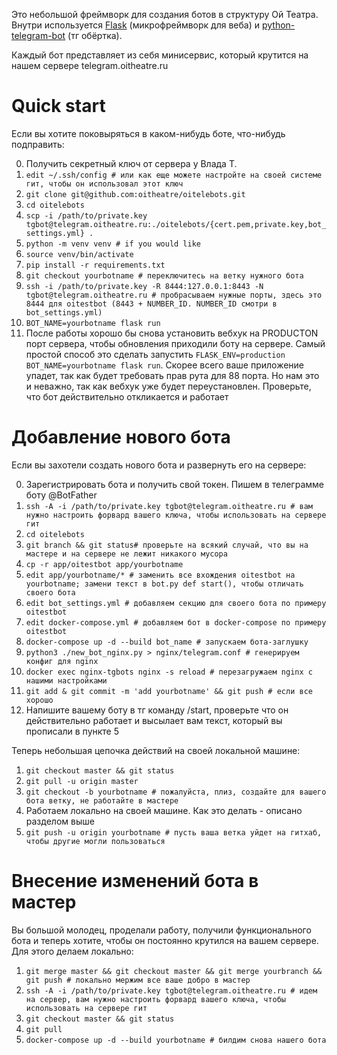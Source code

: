 Это небольшой фреймворк для создания ботов в структуру Ой Театра.
Внутри используется [Flask](https://flask.palletsprojects.com/) (микрофреймворк для веба) и [python-telegram-bot](https://github.com/python-telegram-bot/python-telegram-bot) (тг обёртка).

Каждый бот представляет из себя минисервис, который крутится на нашем сервере telegram.oitheatre.ru

# Quick start

Если вы хотите поковыряться в каком-нибудь боте, что-нибудь подправить:

0. Получить секретный ключ от сервера у Влада Т.
1. `edit ~/.ssh/config # или как еще можете настройте на своей системе гит, чтобы он использовал этот ключ`
2. `git clone git@github.com:oitheatre/oitelebots.git`
3. `cd oitelebots`
4. `scp -i /path/to/private.key tgbot@telegram.oitheatre.ru:./oitelebots/{cert.pem,private.key,bot_settings.yml} .`
5. `python -m venv venv # if you would like`
6. `source venv/bin/activate`
7. `pip install -r requirements.txt`
8. `git checkout yourbotname # переключитесь на ветку нужного бота`
8. `ssh -i /path/to/private.key -R 8444:127.0.0.1:8443 -N tgbot@telegram.oitheatre.ru # пробрасываем нужные порты, здесь это 8444 для oitestbot (8443 + NUMBER_ID. NUMBER_ID смотри в bot_settings.yml)`
9. `BOT_NAME=yourbotname flask run`
10. После работы хорошо бы снова установить вебхук на PRODUCTON порт сервера, чтобы обновления приходили боту на сервере. Самый простой способ это сделать запустить `FLASK_ENV=production BOT_NAME=yourbotname flask run`. Скорее всего ваше приложение упадет, так как будет требовать прав рута для 88 порта. Но нам это и неважно, так как вебхук уже будет переустановлен. Проверьте, что бот действительно откликается и работает


# Добавление нового бота

Если вы захотели создать нового бота и развернуть его на сервере:

0. Зарегистрировать бота и получить свой токен. Пишем в телеграмме боту @BotFather
1. `ssh -A -i /path/to/private.key tgbot@telegram.oitheatre.ru # вам нужно настроить форвард вашего ключа, чтобы использовать на сервере гит`
2. `cd oitelebots`
3. `git branch && git status# проверьте на всякий случай, что вы на мастере и на сервере не лежит никакого мусора`
4. `cp -r app/oitestbot app/yourbotname`
5. `edit app/yourbotname/* # заменить все вхождения oitestbot на yourbotname; замени текст в bot.py def start(), чтобы отличать своего бота`
6. `edit bot_settings.yml # добавляем секцию для своего бота по примеру oitestbot`
7. `edit docker-compose.yml # добавляем бот в docker-compose по примеру oitestbot`
8. `docker-compose up -d --build bot_name # запускаем бота-заглушку`
9. `python3 ./new_bot_nginx.py > nginx/telegram.conf # генерируем конфиг для nginx`
10. `docker exec nginx-tgbots nginx -s reload # перезагружаем nginx с нашими настройками`
11. `git add & git commit -m 'add yourbotname' && git push # если все хорошо`
12. Напишите вашему боту в тг команду /start, проверьте что он действительно работает и высылает вам текст, который вы прописали в пункте 5

Теперь небольшая цепочка действий на своей локальной машине:
1. `git checkout master && git status`
2. `git pull -u origin master`
3. `git checkout -b yourbotname # пожалуйста, плиз, создайте для вашего бота ветку, не работайте в мастере`
4. Работаем локально на своей машине. Как это делать - описано разделом выше
5. `git push -u origin yourbotname # пусть ваша ветка уйдет на гитхаб, чтобы другие могли пользоваться`

# Внесение изменений бота в мастер

Вы большой молодец, проделали работу, получили функционального бота и теперь хотите, чтобы он постоянно крутился на вашем сервере. Для этого делаем локально:
1. `git merge master && git checkout master && git merge yourbranch && git push # локально мержим все ваше добро в мастер`
2. `ssh -A -i /path/to/private.key tgbot@telegram.oitheatre.ru # идем на сервер, вам нужно настроить форвард вашего ключа, чтобы использовать на сервере гит`
3. `git checkout master && git status`
4. `git pull`
5. `docker-compose up -d --build yourbotname # билдим снова нашего бота`
